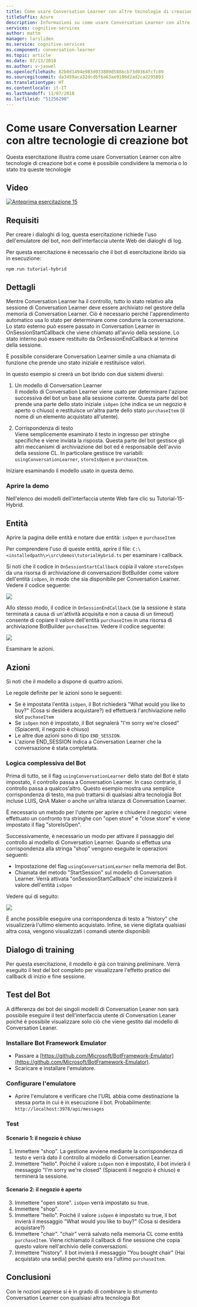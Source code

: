 ```yaml
---
title: Come usare Conversation Learner con altre tecnologie di creazione bot - Servizi cognitivi Microsoft | Microsoft Docs
titleSuffix: Azure
description: Informazioni su come usare Conversation Learner con altre tecnologie di creazione bot.
services: cognitive-services
author: mattm
manager: larsliden
ms.service: cognitive-services
ms.component: conversation-learner
ms.topic: article
ms.date: 07/13/2018
ms.author: v-jaswel
ms.openlocfilehash: 82b0d1494e983d033889d588bcb73d0364fcfc89
ms.sourcegitcommit: da3459aca32dcdbf6a63ae9186d2ad2ca2295893
ms.translationtype: HT
ms.contentlocale: it-IT
ms.lasthandoff: 11/07/2018
ms.locfileid: "51256290"
---
```

# <a name="how-to-use-conversation-learner-with-other-bot-building-technologies"></a>Come usare Conversation Learner con altre tecnologie di creazione bot

Questa esercitazione illustra come usare Conversation Learner con altre tecnologie di creazione bot e come è possibile condividere la memoria o lo stato tra queste tecnologie 

## <a name="video"></a>Video

[![Anteprima esercitazione 15](https://aka.ms/cl-tutorial-15-preview)](https://aka.ms/blis-tutorial-15)

## <a name="requirements"></a>Requisiti
Per creare i dialoghi di log, questa esercitazione richiede l'uso dell'emulatore del bot, non dell'interfaccia utente Web dei dialoghi di log.  

Per questa esercitazione è necessario che il bot di esercitazione ibrido sia in esecuzione:

    npm run tutorial-hybrid

## <a name="details"></a>Dettagli

Mentre Conversation Learner ha il controllo, tutto lo stato relativo alla sessione di Conversation Learner deve essere archiviato nel gestore della memoria di Conversation Learner. Ciò è necessario perché l'apprendimento automatico usa lo stato per determinare come condurre la conversazione. Lo stato esterno può essere passato in Conversation Learner in OnSessionStartCallback che viene chiamato all'avvio della sessione. Lo stato interno può essere restituito da OnSessionEndCallback al termine della sessione.

È possibile considerare Conversation Learner simile a una chiamata di funzione che prende uno stato iniziale e restituisce valori.

In questo esempio si creerà un bot ibrido con due sistemi diversi:
1. Un modello di Conversation Learner <br />
Il modello di Conversation Learner viene usato per determinare l'azione successiva del bot un base alla sessione corrente.
Questa parte del bot prende una parte dello stato iniziale `isOpen` (che indica se un negozio è aperto o chiuso) e restituisce un'altra parte dello stato `purchaseItem` (il nome di un elemento acquistato all'utente).

2. Corrispondenza di testo <br />
Viene semplicemente esaminato il testo in ingresso per stringhe specifiche e viene inviata la risposta.
Questa parte del bot gestisce gli altri meccanismi di archiviazione del bot ed è responsabile dell'avvio della sessione CL. In particolare gestisce tre variabili: `usingConversationLearner`, `storeIsOpen` e `purchaseItem`.

Iniziare esaminando il modello usato in questa demo.

### <a name="open-the-demo"></a>Aprire la demo

Nell'elenco dei modelli dell'interfaccia utente Web fare clic su Tutorial-15-Hybrid.

## <a name="entities"></a>Entità

Aprire la pagina delle entità e notare due entità: `isOpen` e `purchaseItem`

Per comprendere l'uso di queste entità, aprire il file: `C:\<installedpath\>\src\demos\tutorialHybrid.ts` per esaminare i callback.

Si noti che il codice in `OnSessionStartCallback` copia il valore `storeIsOpen` da una risorsa di archiviazione di conversazioni BotBuilder come valore dell'entità `isOpen`, in modo che sia disponibile per Conversation Learner. Vedere il codice seguente:

![](../media/tutorial17_sessionstart.PNG)

Allo stesso modo, il codice in `OnSessionEndCallback` (se la sessione è stata terminata a causa di un'attività acquisita e non a causa di un timeout) consente di copiare il valore dell'entità `purchaseItem` in una risorsa di archiviazione BotBuilder `purchaseItem`. Vedere il codice seguente:

![](../media/tutorial17_sessionend.PNG)

Esaminare le azioni.

## <a name="actions"></a>Azioni

Si noti che il modello a dispone di quattro azioni.

Le regole definite per le azioni sono le seguenti:

- Se è impostata l'entità `isOpen`, il Bot richiederà "What would you like to buy?" (Cosa si desidera acquistare?) ed effettuerà l'archiviazione nello slot `puchaseItem`
- Se `isOpen` non è impostato, il Bot segnalerà "I'm sorry we're closed" (Spiacenti, il negozio è chiuso)
- Le altre due azioni sono di tipo `END_SESSION`.
- L'azione END_SESSION indica a Conversation Learner che la conversazione è stata completata.

### <a name="overall-bot-logic"></a>Logica complessiva del Bot

Prima di tutto, se il flag `usingConversationLearner` dello stato del Bot è stato impostato, il controllo passa a Conversation Learner. In caso contrario, il controllo passa a qualcos'altro.  Questo esempio mostra una semplice corrispondenza di testo, ma può trattarsi di qualsiasi altra tecnologia Bot incluse LUIS, QnA Maker o anche un'altra istanza di Conversation Learner.

È necessario un metodo per l'utente per aprire e chiudere il negozio: viene effettuato un confronto tra stringhe con "open store" e "close store" e viene impostato il flag "storeIsOpen".

Successivamente, è necessario un modo per attivare il passaggio del controllo al modello di Conversation Learner. Quando si effettua una corrispondenza alla stringa "shop" vengono eseguite le operazioni seguenti:
- Impostazione del flag `usingConversationLearner` nella memoria del Bot.
- Chiamata del metodo "StartSession" sul modello di Conversation Learner.  Verrà attivata "onSessionStartCallback" che inizializzerà il valore dell'entità `isOpen`

Vedere qui di seguito:

![](../media/tutorial17_useConversationLearner.PNG)

È anche possibile eseguire una corrispondenza di testo a "history" che visualizzerà l'ultimo elemento acquistato.
Infine, se viene digitata qualsiasi altra cosa, vengono visualizzati i comandi utente disponibili

## <a name="train-dialog"></a>Dialogo di training

Per questa esercitazione, il modello è già con training preliminare.  Verrà eseguito il test del bot completo per visualizzare l'effetto pratico dei callback di inizio e fine sessione.

## <a name="testing-the-bot"></a>Test del Bot

A differenza dei bot dei singoli modelli di Conversation Leaner non sarà possibile eseguire il test dell'interfaccia utente di Conversation Leaner poiché è possibile visualizzare solo ciò che viene gestito dal modello di Conversation Leaner.

### <a name="install-the-bot-framework-emulator"></a>Installare Bot Framework Emulator

- Passare a [https://github.com/Microsoft/BotFramework-Emulator](https://github.com/Microsoft/BotFramework-Emulator).
- Scaricare e installare l'emulatore.

### <a name="configure-the-emulator"></a>Configurare l'emulatore

- Aprire l'emulatore e verificare che l'URL abbia come destinazione la stessa porta in cui è in esecuzione il bot. Probabilmente: `http://localhost:3978/api/messages`

### <a name="test"></a>Test 

#### <a name="scenario-1-store-is-closed"></a>Scenario 1: il negozio è chiuso
1. Immettere "shop". La gestione avviene mediante la corrispondenza di testo e verrà dato il controllo al modello di Conversation Learner.
2. Immettere "hello".  Poiché il valore `isOpen` non è impostato, il bot invierà il messaggio "I'm sorry we're closed" (Spiacenti il negozio è chiuso) e terminerà la sessione.

#### <a name="scenario-2-store-is-open"></a>Scenario 2: il negozio è aperto
3. Immettere "open store".  `isOpen` verrà impostato su true.
4. Immettere "shop".
5. Immettere "hello".  Poiché il valore `isOpen` è impostato su true, il bot invierà il messaggio "What would you like to buy?" (Cosa si desidera acquistare?)
6. Immettere "chair". "chair" verrà salvato nella memoria CL come entità `purchaseItem`. Viene richiamato il callback di fine sessione che copia questo valore nell'archivio delle conversazioni.
7. Immettere "history".  Il bot invierà il messaggio "You bought chair" (Hai acquistato una sedia) perché questo era l'ultimo `purchaseItem`.

## <a name="conclusion"></a>Conclusioni

Con le nozioni apprese si è in grado di combinare lo strumento Conversation Learner con qualsiasi altra tecnologia Bot
